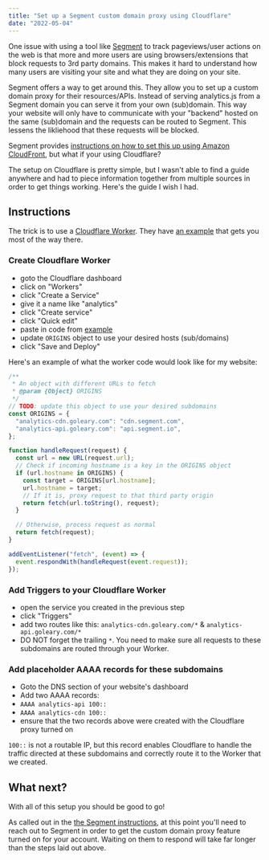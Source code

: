 ```yaml
---
title: "Set up a Segment custom domain proxy using Cloudflare"
date: "2022-05-04"
---
```


One issue with using a tool like [Segment](https://segment.com) to track pageviews/user actions on the web is that more and more users are using browsers/extensions that block requests to 3rd party domains. This makes it hard to understand how many users are visiting your site and what they are doing on your site.

Segment offers a way to get around this. They allow you to set up a custom domain proxy for their resources/APIs. Instead of serving analytics.js from a Segment domain you can serve it from your own (sub)domain. This way your website will only have to communicate with your "backend" hosted on the same (sub)domain and the requests can be routed to Segment. This lessens the likliehood that these requests will be blocked.

Segment provides [instructions on how to set this up using Amazon CloudFront](https://segment.com/docs/connections/sources/catalog/libraries/website/javascript/custom-proxy/#cloudfront), but what if your using Cloudflare?

The setup on Cloudflare is pretty simple, but I wasn't able to find a guide anywhere and had to piece information together from multiple sources in order to get things working. Here's the guide I wish I had.

## Instructions

The trick is to use a [Cloudflare Worker](https://workers.cloudflare.com/). They have [an example](https://developers.cloudflare.com/workers/examples/bulk-origin-proxy) that gets you most of the way there.

### Create Cloudflare Worker

- goto the Cloudflare dashboard
- click on "Workers"
- click "Create a Service"
- give it a name like "analytics"
- click "Create service"
- click "Quick edit"
- paste in code from [example](https://developers.cloudflare.com/workers/examples/bulk-origin-proxy)
- update `ORIGINS` object to use your desired hosts (sub/domains)
- click "Save and Deploy"

Here's an example of what the worker code would look like for my website:

```js
/**
 * An object with different URLs to fetch
 * @param {Object} ORIGINS
 */
// TODO: update this object to use your desired subdomains
const ORIGINS = {
  "analytics-cdn.goleary.com": "cdn.segment.com",
  "analytics-api.goleary.com": "api.segment.io",
};

function handleRequest(request) {
  const url = new URL(request.url);
  // Check if incoming hostname is a key in the ORIGINS object
  if (url.hostname in ORIGINS) {
    const target = ORIGINS[url.hostname];
    url.hostname = target;
    // If it is, proxy request to that third party origin
    return fetch(url.toString(), request);
  }

  // Otherwise, process request as normal
  return fetch(request);
}

addEventListener("fetch", (event) => {
  event.respondWith(handleRequest(event.request));
});
```

### Add Triggers to your Cloudflare Worker

- open the service you created in the previous step
- click "Triggers"
- add two routes like this: `analytics-cdn.goleary.com/*` & `analytics-api.goleary.com/*`
- DO NOT forget the trailing `*`. You need to make sure all requests to these subdomains are routed through your Worker.

### Add placeholder AAAA records for these subdomains

- Goto the DNS section of your website's dashboard
- Add two AAAA records:
- `AAAA analytics-api 100::`
- `AAAA analytics-cdn 100::`
- ensure that the two records above were created with the Cloudflare proxy turned on

`100::` is not a routable IP, but this record enables Cloudflare to handle the traffic directed at these subdomains and correctly route it to the Worker that we created.

## What next?

With all of this setup you should be good to go!

As called out in the [the Segment instructions](https://segment.com/docs/connections/sources/catalog/libraries/website/javascript/custom-proxy/#set-up), at this point you'll need to reach out to Segment in order to get the custom domain proxy feature turned on for your account. Waiting on them to respond will take far longer than the steps laid out above.
